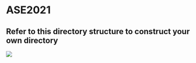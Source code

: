 # ASE2021

## Refer to this directory structure to construct your own directory
![](/image/directory_structure.jpg)
